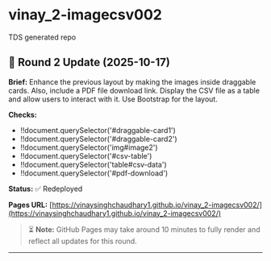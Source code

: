 # vinay_2-imagecsv002
TDS generated repo


## 🔁 Round 2 Update (2025-10-17)

**Brief:** Enhance the previous layout by making the images inside draggable cards. Also, include a PDF file download link. Display the CSV file as a table and allow users to interact with it. Use Bootstrap for the layout.

**Checks:**
- !!document.querySelector('#draggable-card1')
- !!document.querySelector('#draggable-card2')
- !!document.querySelector('img#image2')
- !!document.querySelector('#csv-table')
- !!document.querySelector('table#csv-data')
- !!document.querySelector('#pdf-download')

**Status:** ✅ Redeployed

**Pages URL:** [https://vinaysinghchaudhary1.github.io/vinay_2-imagecsv002/](https://vinaysinghchaudhary1.github.io/vinay_2-imagecsv002/)

> ⏳ **Note:** GitHub Pages may take around 10 minutes to fully render and reflect all updates for this round.

---
